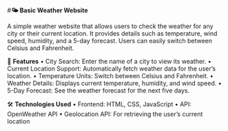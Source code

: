 #**🌤️ Basic Weather Website**

A simple weather website that allows users to check the weather for any city or their current location. It provides details such as temperature, wind speed, humidity, and a 5-day forecast. Users can easily switch between Celsius and Fahrenheit.

🚀 **Features**
	•	City Search: Enter the name of a city to view its weather.
	•	Current Location Support: Automatically fetch weather data for the user’s location.
	•	Temperature Units: Switch between Celsius and Fahrenheit.
	•	Weather Details: Displays current temperature, humidity, and wind speed.
	•	5-Day Forecast: See the weather forecast for the next five days.

🛠️ **Technologies Used**
	•	Frontend: HTML, CSS, JavaScript
	•	API: OpenWeather API
	•	Geolocation API: For retrieving the user’s current location
